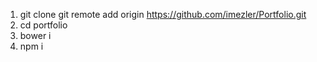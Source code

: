 1. git clone git remote add origin https://github.com/imezler/Portfolio.git
2. cd portfolio
3. bower i
4. npm i

